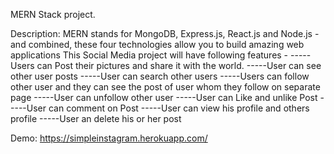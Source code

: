 

MERN Stack project. 

Description:  MERN stands for MongoDB, Express.js, React.js and Node.js - and combined, these four technologies allow you to build amazing web applications
This Social Media project will have following features -
 -----Users can Post their pictures and share it with the world.
 -----User can see other user posts
 -----User can search other users
 -----Users can follow other user and they can see the post of user whom they follow on separate page
 -----User can unfollow other user
 -----User can Like and unlike Post
 -----User can comment on Post
 -----User can view his profile and others profile
 -----User an delete his or her post
 
Demo: https://simpleinstagram.herokuapp.com/
